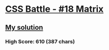 # [CSS Battle - #18 Matrix](https://cssbattle.dev/play/18)

## [My solution](https://arpadgbondor.github.io/CSSBattle-18/)

### High Score: 610 (387 chars)
